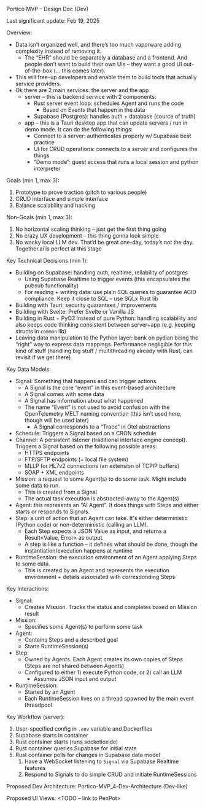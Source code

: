 Portico MVP – Design Doc (Dev)

Last significant update: Feb 19, 2025

Overview:

- Data isn’t organized well, and there’s too much vaporware adding complexity instead of removing it.
  - The “EHR” should be separately a database and a frontend. And people don’t want to build their own UIs – they want a good UI out-of-the-box (... this comes later).
- This will free-up developers and enable them to build tools that actually service providers.
- Ok there are 2 main services: the server and the app
  - server – this is backend service with 2 components:
    - Rust server event loop: schedules Agent and runs the code
      - Based on Events that happen in the data
    - Supabase (Postgres): handles auth + database (source of truth)
  - app – this is a Tauri desktop app that can update servers / run in demo mode. It can do the following things:
    - Connect to a server: authenticates properly w/ Supabase best practice
    - UI for CRUD operations: connects to a server and configures the things
    - “Demo mode”: guest access that runs a local session and python interpreter

Goals (min 1, max 3):

1. Prototype to prove traction (pitch to various people)
2. CRUD interface and simple interface
3. Balance scalability and hacking

Non-Goals (min 1, max 3):

1. No horizontal scaling thinking – just get the first thing going
2. No crazy UX development – this thing gonna look simple
3. No wacky local LLM dev. That’d be great one-day, today’s not the day. Together.ai is perfect at this stage

Key Technical Decisions (min 1):

- Building on Supabase: handling auth, realtime, reliability of postgres
  - Using Supabase Realtime to trigger events (this encapsulates the pubsub functionality)
  - For reading + writing data: use plain SQL queries to guarantee ACID compliance. Keep it close to SQL – use SQLx Rust lib
- Building with Tauri: security guarantees / improvements
- Building with Svelte: Prefer Svelte or Vanilla JS
- Building in Rust + PyO3 instead of pure Python: handling scalability and also keeps code thinking consistent between server+app (e.g. keeping structs in `common` lib)
- Leaving data manipulation to the Python layer: bank on pydian being the “right” way to express data mappings. Performance negligible for this kind of stuff (handling big stuff / multithreading already with Rust, can revisit if we get there)

Key Data Models:

- Signal: Something that happens and can trigger actions.
  - A Signal is the core “event” in this event-based architecture
  - A Signal comes with some data
  - A Signal has information about what happened
  - The name “Event” is not used to avoid confusion with the OpenTelemetry MELT naming convention (this isn’t used here, though will be used later)
    - A Signal corresponds to a “Trace” in Otel abstractions
- Schedule: Triggers a Signal based on a CRON schedule
- Channel: A persistent listener (traditional interface engine concept). Triggers a Signal based on the following possible areas:
  - HTTPS endpoints
  - FTP/SFTP endpoints (+ local file system)
  - MLLP for HL7v2 connections (an extension of TCPIP buffers)
  - SOAP + XML endpoints
- Mission: a request to some Agent(s) to do some task. Might include some data to run.
  - This is created from a Signal
  - The actual task execution is abstracted-away to the Agent(s)
- Agent: this represents an “AI Agent”. It does things with Steps and either starts or responds to Signals.
- Step: a unit of action that an Agent can take. It's either deterministic (Python code) or non-deterministic (calling an LLM).
  - Each Step expects a JSON Value as input, and returns a Result<Value, Error> as output.
  - A step is like a function – it defines what should be done, though the instantiation/execution happens at runtime
- RuntimeSession: the execution environment of an Agent applying Steps to some data.
  - This is created by an Agent and represents the execution environment + details associated with corresponding Steps

Key Interactions:

- Signal:
  - Creates Mission. Tracks the status and completes based on Mission result
- Mission:
  - Specifies some Agent(s) to perform some task
- Agent:
  - Contains Steps and a described goal
  - Starts RuntimeSession(s)
- Step:
  - Owned by Agents. Each Agent creates its own copies of Steps (Steps are not shared between Agents)
  - Configured to either 1) execute Python code, or 2) call an LLM
    - Assumes JSON input and output
- RuntimeSession:
  - Started by an Agent
  - Each RuntimeSession lives on a thread spawned by the main event threadpool

Key Workflow (server):

1. User-specified config in `.env` variable and Dockerfiles
2. Supabase starts in container
3. Rust container starts (runs socketioxide)
4. Rust container queries Supabase for initial state
5. Rust container polls for changes in Supabase data model
   1. Have a WebSocket listening to `Signal` via Supabase Realtime features
   2. Respond to Signals to do simple CRUD and initiate RuntimeSessions

Proposed Dev Architecture: Portico-MVP_4-Dev-Architecture (Dev-like)

Proposed UI Views: <TODO – link to PenPot>
